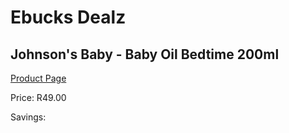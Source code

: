 
# Ebucks Dealz
## Johnson's Baby - Baby Oil Bedtime 200ml
[Product Page](https://www.ebucks.com/web/shop/productSelected.do?prodId=965972187&catId=1186088243)

Price: R49.00

Savings: 


	